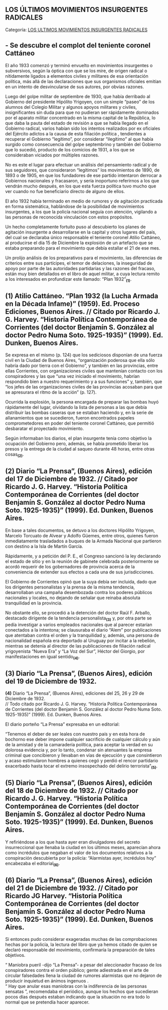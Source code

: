 ## LOS ÚLTIMOS MOVIMIENTOS INSURGENTES RADICALES

Categoría: [LOS ULTIMOS MOVIMIENTOS INSURGENTES RADICALES](http://descubrircorrientes.com.ar/2012/index.php/3989-corrientes-en-la-familia-argentina-1870-a-la-actualidad/de-pedro-numa-soto-a-blas-benjamin-de-la-vega-1932-1947/los-ultimos-movimientos-insurgentes-radicales)

## **\- Se descubre el complot del teniente coronel Cattáneo**

El año 1933 comenzó y terminó envuelto en movimientos insurgentes o subversivos, según la óptica con que se los mire, de origen radical o nítidamente ligados a elementos civiles y militares de esa orientación política, más allá de las declaraciones que sus organismos oficiales emitían en un intento de desvincularse de sus autores, por obvias razones.

Luego del golpe militar de septiembre de 1930, que había derribado al Gobierno del presidente Hipólito Yrigoyen, con un simple “paseo” de los alumnos del Colegio Militar y algunos apoyos militares y civiles, insignificantes sin duda para que no pudieran ser rápidamente dominados por el aparato militar concentrado en la misma capital de la República, lo que daba la pauta del estado de revisión a que se había llegado en el Gobierno radical, varios habían sido los intentos realizados por ex oficiales del Ejército adictos a la causa de esta filiación política , tendientes a recuperar el Gobierno “legítimo”, por considerar “ilegítimo” al que había surgido como consecuencia del golpe septembrino y también del Gobierno que lo sucedió, producto de los comicios de 1931, a los que se consideraban viciados por múltiples razones.

No es este el lugar para efectuar un análisis del pensamiento radical y de sus seguidores, que consideraron “legítimos” los movimientos de 1890, de 1893 o de 1905, en que los fundadores de ese partido intentaron derrocar a Gobiernos nacionales y fracasaron, y sería inoportuno referirnos a los que vendrán mucho después, en los que esta fuerza política tuvo mucho que ver cuando no fue beneficiario directo de alguno de ellos.

El año 1932 había terminado en medio de rumores y de agitación practicada en forma sistemática, hablándose de la posibilidad de movimientos insurgentes, a los que la policía nacional seguía con atención, vigilando a las personas de reconocida vinculación con estos propósitos.

Un hecho completamente fortuito puso al descubierto los planes de agitación insurgente a desarrollarse en la capital y otros lugares del país, del cual se declaraba único responsable el teniente coronel Atilio Cattáneo, al producirse el día 15 de Diciembre la explosión de un artefacto que se estaba preparando para el movimiento que debía estallar el 21 de ese mes.

Un prolijo análisis de los preparativos para el movimiento, las diferencias de criterios entre sus partícipes, el temor de delaciones, la inseguridad de apoyo por parte de las autoridades partidarias y las razones del fracaso, están muy bien detallados en el libro de aquel militar, a cuya lectura remito a los interesados en profundizar este llamado: “Plan 1932”<sub><strong>(1)</strong></sub>.

## **(1)** Atilio Cattáneo. “Plan 1932 (la Lucha Armada en la Década Infame)” (1959). Ed. Proceso Ediciones, Buenos Aires. // Citado por Ricardo J. G. Harvey. “Historia Política Contemporánea de Corrientes (del doctor Benjamín S. González al doctor Pedro Numa Soto. 1925-1935)” (1999). Ed. Dunken, Buenos Aires.

Se expresa en el mismo (p. 124) que los sediciosos disponían de una fuerza civil en la Ciudad de Buenos Aires, “organización poderosa que ella sólo habría dado por tierra con el Gobierno”, y también en las provincias, entre ellas Corrientes, con organizaciones civiles que mantenían contacto con los conspiradores y las que “una vez iniciado el movimiento, habrían respondido bien a nuestro requerimiento y a sus funciones” y, también, que “los jefes de las organizaciones civiles de las provincias acosaban para que se apresurara el ritmo de la acción” (p. 127).

Ocurrida la explosión, la persona encargada de preparar las bombas huyó rápidamente del lugar, olvidando la lista de personas a las que debía distribuir las bombas caseras que se estaban haciendo y, en la serie de allanamientos que se sucedieron, fueron encontrados papeles comprometedores en poder del teniente coronel Cattáneo, que permitió desbaratar el proyectado movimiento.

Según informaban los diarios, el plan insurgente tenía como objetivo la ocupación del Gobierno pero, además, se había prometido liberar los presos y la entrega de la ciudad al saqueo durante 48 horas, entre otras cosas<sub><strong>(2)</strong></sub>.

## **(2)** Diario “La Prensa”, (Buenos Aires), edición del 17 de Diciembre de 1932. // Citado por Ricardo J. G. Harvey. “Historia Política Contemporánea de Corrientes (del doctor Benjamín S. González al doctor Pedro Numa Soto. 1925-1935)” (1999). Ed. Dunken, Buenos Aires.

En base a tales documentos, se detuvo a los doctores Hipólito Yrigoyen, Marcelo Torcuato de Alvear y Adolfo Güemes, entre otros, quienes fueron inmediatamente trasladados a buques de la Armada Nacional que partieron con destino a la Isla de Martín García.

Rápidamente, y a petición del P. E., el Congreso sancionó la ley declarando el estado de sitio y en la reunión de gabinete celebrada posteriormente se acordó requerir de los gobernadores de provincia acerca de la conveniencia de extender sus efectos a cada una de sus jurisdicciones.

El Gobierno de Corrientes opinó que la suya debía ser incluida, dado que los dirigentes personalistas y la prensa de la misma tendencia, desarrollaban una campaña desembozada contra los poderes públicos nacionales y locales, no dejando de señalar que reinaba absoluta tranquilidad en la provincia.

No obstante ello, se procedió a la detención del doctor Raúl F. Arballo, destacado dirigente de la tendencia personalista<sub><strong>(3)</strong></sub> y, por otra parte se pedía investigar a varios empleados nacionales que al parecer estarían conectados a la intentona; se clausuraba el diario “Alem” por publicaciones que atentaban contra el orden y la tranquilidad y, además, una persona de nacionalidad española era deportado al Uruguay por incitar a la rebelión, mientras se detenía al director de las publicaciones de filiación radical yrigoyenista “Nueva Era” y “La Voz del Sur”, Héctor del Giorgio, por manifestaciones en igual sentido<sub><strong>(4)</strong></sub>.

## **(3)** Diario “La Prensa”, (Buenos Aires), edición del 19 de Diciembre de 1932.  
**(4)** Diario “La Prensa”, (Buenos Aires), ediciones del 25, 26 y 29 de Diciembre de 1932.  
// Todo citado por Ricardo J. G. Harvey. “Historia Política Contemporánea de Corrientes (del doctor Benjamín S. González al doctor Pedro Numa Soto. 1925-1935)” (1999). Ed. Dunken, Buenos Aires.

El diario porteño “La Prensa” expresaba en un editorial:

“Tenemos el deber de ser leales con nuestro país y en esta hora de bochorno ese deber impone cualquier sacrificio de cualquier cálculo y aún de la amistad y de la camaradería política, para aceptar la verdad en su dolorosa evidencia y, por lo tanto, condenar sin atenuantes la empresa criminal que concibieron y llevaban en vías de ejecución y que consintieron y acaso estimularon hombres a quienes cegó y perdió el rencor partidario exacerbado hasta tocar el extremo insospechado del delirio terrorista”<sub><strong>(5)</strong></sub>.

## **(5)** Diario “La Prensa”, (Buenos Aires), edición del 18 de Diciembre de 1932. // Citado por Ricardo J. G. Harvey. “Historia Política Contemporánea de Corrientes (del doctor Benjamín S. González al doctor Pedro Numa Soto. 1925-1935)” (1999). Ed. Dunken, Buenos Aires.

Y refiriéndose a los que hasta ayer eran divulgadores del secreto insurreccional que llenaba la ciudad en los últimos meses, aparecían ahora como incrédulos que negaban el valor de los documentos relativos a la conspiración descubierta por la policía: “Alarmistas ayer, incrédulos hoy” encabezaba el editorial<sub><strong>(6)</strong></sub>.

## **(6)** Diario “La Prensa”, (Buenos Aires), edición del 21 de Diciembre de 1932. // Citado por Ricardo JG Harvey. “Historia Política Contemporánea de Corrientes (del doctor Benjamín S. González al doctor Pedro Numa Soto. 1925-1935)” (1999). Ed. Dunken, Buenos Aires.

Si entonces pudo considerar exageradas muchas de las comprobaciones hechas por la policía, la lectura del libro que ya hemos citado de quien se declaró responsable del movimiento, confirmaría la preparación de tales objetivos.

“ Maniobra pueril -dijo “La Prensa”- a pesar del aleccionador fracaso de los conspiradores contra el orden público; gente adiestrada en el arte de circular falsedades llena la ciudad de rumores alarmistas que no dejaron de producir inquietud en ánimos ingenuos .  
“ Hay que anular esas maniobras con la indiferencia de las personas sensatas ”, recomendaba el periódico, aunque los hechos que sucedieran pocos días después estaban indicando que la situación no era todo lo normal que se pretendía hacer aparecer.